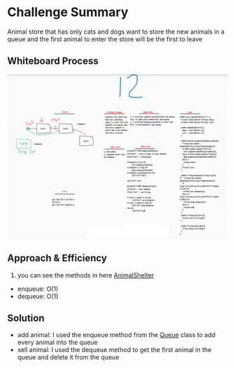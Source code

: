 # Challenge Summary
Animal store that has only cats and dogs want to store the new animals in a queue and the first animal to enter the store will be the first to leave

## Whiteboard Process
![AnimalShelter](AnimalShelter.png)

## Approach & Efficiency
1. you can see the methods in here [AnimalShelter](src/main/java/stackAndQueue/AnimalShelter.java)
- enqueue: O(1)
- dequeue: O(1)

## Solution
- add animal: I used the enqueue method from the [Queue](src/main/java/stackAndQueue/Queue.java) class to add every animal into the queue
- sell animal: I used the dequeue method to get the first animal in the queue and delete it from the queue

